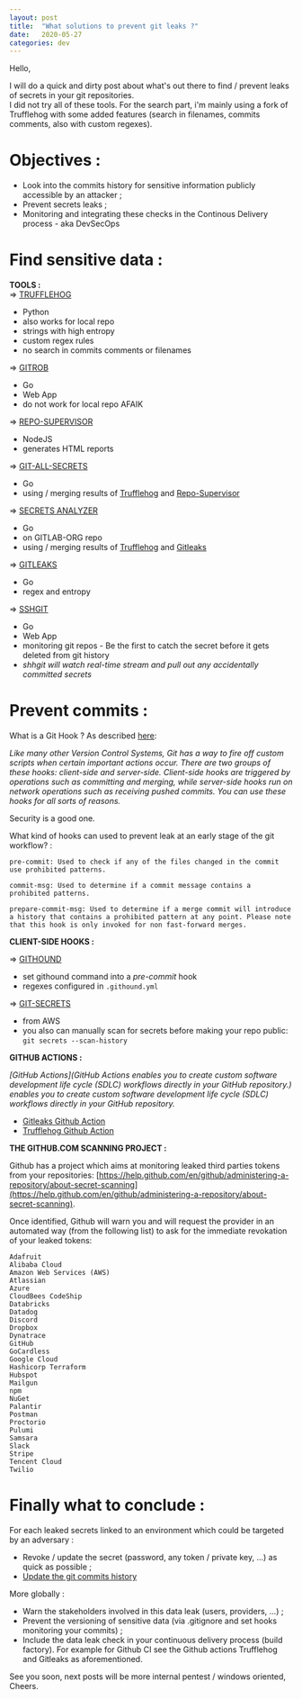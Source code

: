 ```yaml
---
layout: post
title:  "What solutions to prevent git leaks ?"
date:   2020-05-27
categories: dev
---
```

Hello,  
  
I will do a quick and dirty post about what's out there to find / prevent leaks of secrets in your git repositories.  
I did not try all of these tools. For the search part, i'm mainly using a fork of Trufflehog with some added features (search in filenames, commits comments, also with custom regexes).  
  

# Objectives :  
  
 - Look into the commits history for sensitive information publicly accessible by an attacker ;
 - Prevent secrets leaks ;
 - Monitoring and integrating these checks in the Continous Delivery process - aka DevSecOps
  

# Find sensitive data :

**TOOLS :**  
=> [TRUFFLEHOG](https://github.com/dxa4481/truffleHog)
   - Python
   - also works for local repo
   - strings with high entropy
   - custom regex rules
   - no search in commits comments or filenames  
  
=> [GITROB](http://michenriksen.com/blog/gitrob-putting-the-open-source-in-osint/)  
   - Go
   - Web App
   - do not work for local repo AFAIK
  
=> [REPO-SUPERVISOR](https://github.com/auth0/repo-supervisor)
   - NodeJS
   - generates HTML reports

=> [GIT-ALL-SECRETS](https://github.com/anshumanbh/git-all-secrets)
   - Go
   - using / merging results of [Trufflehog](https://github.com/dxa4481/truffleHog) and [Repo-Supervisor](https://github.com/dxa4481/truffleHog)

=> [SECRETS ANALYZER](https://gitlab.com/gitlab-org/security-products/analyzers/secrets)
   - Go
   - on GITLAB-ORG repo 
   - using / merging results of [Trufflehog](https://github.com/dxa4481/truffleHog) and [Gitleaks](https://github.com/zricethezav/gitleaks)

=> [GITLEAKS](https://github.com/zricethezav/gitleaks)
   - Go
   - regex and entropy

=> [SSHGIT](https://github.com/eth0izzle/shhgit)
   - Go
   - Web App
   - monitoring git repos - Be the first to catch the secret before it gets deleted from git history
   - *shhgit will watch real-time stream and pull out any accidentally committed secrets*
    
# Prevent commits :

What is a Git Hook ? As described [here](https://git-scm.com/book/en/v2/Customizing-Git-Git-Hooks):  

*Like many other Version Control Systems, Git has a way to fire off custom scripts when certain important actions occur. There are two groups of these hooks: client-side and server-side. Client-side hooks are triggered by operations such as committing and merging, while server-side hooks run on network operations such as receiving pushed commits. You can use these hooks for all sorts of reasons.*
  
Security is a good one.  
  
What kind of hooks can used to prevent leak at an early stage of the git workflow? :  
```
pre-commit: Used to check if any of the files changed in the commit use prohibited patterns.

commit-msg: Used to determine if a commit message contains a prohibited patterns.

prepare-commit-msg: Used to determine if a merge commit will introduce a history that contains a prohibited pattern at any point. Please note that this hook is only invoked for non fast-forward merges.
```  

**CLIENT-SIDE HOOKS :**  

=> [GITHOUND](https://github.com/ezekg/git-hound)
  - set githound command into a *pre-commit* hook
  - regexes configured in ```.githound.yml```  

=> [GIT-SECRETS](https://github.com/awslabs/git-secrets)
  - from AWS
  - you also can manually scan for secrets before making your repo public: ```git secrets --scan-history```
  
**GITHUB ACTIONS :**  

*[GitHub Actions](GitHub Actions enables you to create custom software development life cycle (SDLC) workflows directly in your GitHub repository.) enables you to create custom software development life cycle (SDLC) workflows directly in your GitHub repository.*  
  
 - [Gitleaks Github Action](https://github.com/marketplace/actions/gitleaks)
 - [Trufflehog Github Action](https://github.com/marketplace/actions/trufflehog-actions-scan)


**THE GITHUB.COM SCANNING PROJECT :**  

Github has a project which aims at monitoring leaked third parties tokens from your repositories: [https://help.github.com/en/github/administering-a-repository/about-secret-scanning](https://help.github.com/en/github/administering-a-repository/about-secret-scanning).  

Once identified, Github will warn you and will request the provider in an automated way (from the following list) to ask for the immediate revokation of your leaked tokens:  

```
Adafruit
Alibaba Cloud
Amazon Web Services (AWS)
Atlassian
Azure
CloudBees CodeShip
Databricks
Datadog
Discord
Dropbox
Dynatrace
GitHub
GoCardless
Google Cloud
Hashicorp Terraform
Hubspot
Mailgun
npm
NuGet
Palantir
Postman
Proctorio
Pulumi
Samsara
Slack
Stripe
Tencent Cloud
Twilio
```
  
# Finally what to conclude :
  
For each leaked secrets linked to an environment which could be targeted by an adversary :  
 - Revoke / update the secret (password, any token / private key, ...) as quick as possible ;
 - [Update the git commits history](https://help.github.com/en/github/authenticating-to-github/removing-sensitive-data-from-a-repository)  
  
More globally :  
 - Warn the stakeholders involved in this data leak (users, providers, ...) ;  
 - Prevent the versioning of sensitive data (via .gitignore and set hooks monitoring your commits) ;  
 - Include the data leak check in your continuous delivery process (build factory). For example for Github CI see the Github actions Trufflehog and Gitleaks as aforementioned. 
  
  
See you soon, next posts will be more internal pentest / windows oriented,  
Cheers.
